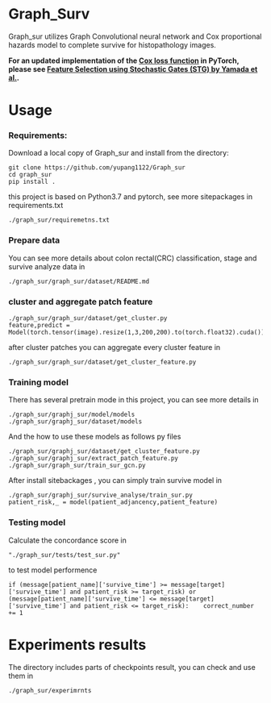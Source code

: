 # Graph_Surv

Graph_sur utilizes Graph Convolutional neural network and Cox proportional hazards model to complete survive for histopathology images.

**For an updated implementation of the [Cox loss function](https://github.com/runopti/stg/blob/master/python/stg/losses.py) in PyTorch, please see [Feature Selection using Stochastic Gates (STG) by Yamada et al.](https://github.com/runopti/stg/tree/master/python).**



# Usage

### Requirements:

Download a local copy of Graph_sur and install from the directory:

	git clone https://github.com/yupang1122/Graph_sur
	cd graph_sur
	pip install .

this project is based on Python3.7 and pytorch, see more sitepackages in requirements.txt

```
./graph_sur/requiremetns.txt
```

### Prepare data

You can see more details about colon rectal(CRC) classification, stage and survive analyze data in 

```
./graph_sur/graph_sur/dataset/README.md
```

### cluster and aggregate patch feature

```
./graph_sur/graph_sur/dataset/get_cluster.py
feature,predict = Model(torch.tensor(image).resize(1,3,200,200).to(torch.float32).cuda())
```

after cluster patches you can aggregate every cluster feature in 

```
./graph_sur/graph_sur/dataset/get_cluster_feature.py
```

### Training model 

There has several pretrain mode in this project, you can see more details in 

```
./graph_sur/graphj_sur/model/models
./graph_sur/graphj_sur/dataset/models
```

And the how to use these models as follows py files

```
./graph_sur/graphj_sur/dataset/get_cluster_feature.py
./graph_sur/graphj_sur/extract_patch_feature.py
./graph_sur/graph_sur/train_sur_gcn.py
```

After install sitebackages , you can simply train survive model  in 

	./graph_sur/graphj_sur/survive_analyse/train_sur.py
	patient_risk,_ = model(patient_adjancency,patient_feature)

### Testing model

Calculate the concordance score in 

```
"./graph_sur/tests/test_sur.py"
```

to test model performence

```
if (message[patient_name]['survive_time'] >= message[target]['survive_time'] and patient_risk >= target_risk) or (message[patient_name]['survive_time'] <= message[target]['survive_time'] and patient_risk <= target_risk):    correct_number += 1
```



# Experiments results

The directory includes parts of checkpoints result, you can check and use them in 

```
./graph_sur/experimrnts
```

